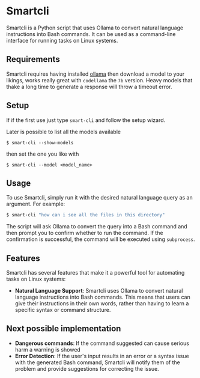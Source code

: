 
# Smartcli

Smartcli is a Python script that uses Ollama to convert natural language instructions into Bash commands. It can be used as a command-line interface for running tasks on Linux systems.

## Requirements

Smartcli requires having installed [ollama](https://ollama.com/) then download a model to your likings, works really great with `codellama` the `7b` version. 
Heavy models that thake a long time to generate a response will throw a timeout error.

## Setup
If if the first use just type `smart-cli` and follow the setup wizard.

Later is possible to list all the models available
```
$ smart-cli --show-models
```
then set the one you like with
```
$ smart-cli --model <model_name>
```

## Usage

To use Smartcli, simply run it with the desired natural language query as an argument. For example:
```bash
$ smart-cli "how can i see all the files in this directory"
```
The script will ask Ollama to convert the query into a Bash command and then prompt you to confirm whether to run the command. If the confirmation is successful, the command will be executed using `subprocess`.

## Features

Smartcli has several features that make it a powerful tool for automating tasks on Linux systems:

* **Natural Language Support**: Smartcli uses Ollama to convert natural language instructions into Bash commands. This means that users can give their instructions in their own words, rather than having to learn a specific syntax or command structure.


## Next possible implementation
* **Dangerous commands**: If the command suggested can cause serious harm a warning is showed
* **Error Detection**: If the user's input results in an error or a syntax issue with the generated Bash command, Smartcli will notify them of the problem and provide suggestions for correcting the issue.
